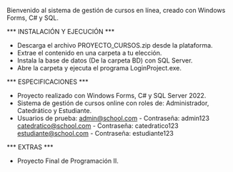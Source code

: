 Bienvenido al sistema de gestión de cursos en línea, creado con Windows Forms, C# y SQL.

*** INSTALACIÓN Y EJECUCIÓN ***
- Descarga el archivo PROYECTO_CURSOS.zip desde la plataforma.
- Extrae el contenido en una carpeta a tu elección.
- Instala la base de datos (De la carpeta BD) con SQL Server.
- Abre la carpeta y ejecuta el programa LoginProject.exe.

*** ESPECIFICACIONES ***
- Proyecto realizado con Windows Forms, C# y SQL Server 2022.
- Sistema de gestión de cursos online con roles de: Administrador, Catedrático y Estudiante.
- Usuarios de prueba: 
	admin@school.com - Contraseña: admin123
	catedratico@school.com - Contraseña: catedratico123
	estudiante@school.com - Contraseña: estudiante123

*** EXTRAS ***
- Proyecto Final de Programación II.
